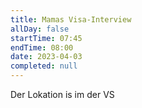 ```yaml
---
title: Mamas Visa-Interview
allDay: false
startTime: 07:45
endTime: 08:00
date: 2023-04-03
completed: null
---
```

Der Lokation is im der VS